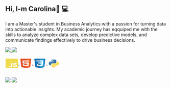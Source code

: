 ## Hi, I-m Carolina👋 :computer: 

I am a Master's student in Business Analytics with a passion for turning data into actionable insights. My academic journey has eqquiped me with the skills to analyze complex data sets, develop predictive models, and communicate findings effectively to drive business decisions.


<div>
  <a href="https://github.com/CarolinaAparicio2001">
  <img heigh= "180cm" src = "https://github-readme-stats.vercel.app/api?username=CarolinaAparicio2001&show_icons=true&theme=dracula&include_all_commits=true&count_private=true"/_>
  <img heigh= "180cm" src = "https://github-readme-stats.vercel.app/api/top-langs/?username=CarolinaAparicio2001&layout=compact&langs_count=16&theme=dracula"/_>
</div>

<div style="display: inline_block"><br>
  <img align="center" alt="Carol-Js" height="30" width="40" src="https://raw.githubusercontent.com/devicons/devicon/master/icons/javascript/javascript-plain.svg">
  <img align="center" alt="Carol-HTML" height="30" width="40" src="https://raw.githubusercontent.com/devicons/devicon/master/icons/html5/html5-original.svg">
  <img align="center" alt="Carol-CSS" height="30" width="40" src="https://raw.githubusercontent.com/devicons/devicon/master/icons/css3/css3-original.svg">
  <img align="center" alt="Carol-Python" height="30" width="40" src="https://raw.githubusercontent.com/devicons/devicon/master/icons/python/python-original.svg">
</div>
  
  ##
 
<div> 
  <a href = "mailto:carolinaparicio2001@gmai.com"><img src="https://img.shields.io/badge/-Gmail-%23333?style=for-the-badge&logo=gmail&logoColor=white" target="_blank"></a>
  <a href="https://www.linkedin.com/in/carolina-aparício-5875961ab" target="_blank"><img src="https://img.shields.io/badge/-LinkedIn-%230077B5?style=for-the-badge&logo=linkedin&logoColor=white" target="_blank"></a> 
  
</div>

 
<!--
**CarolinaAparicio2001/CarolinaAparicio2001** is a ✨ _special_ ✨ repository because its `README.md` (this file) appears on your GitHub profile.

Here are some ideas to get you started:

- 🔭 I’m currently working on ...
- 🌱 I’m currently learning ...
- 👯 I’m looking to collaborate on ...
- 🤔 I’m looking for help with ...
- 💬 Ask me about ...
- 📫 How to reach me: ...
- 😄 Pronouns: ...
- ⚡ Fun fact: ...
-->
